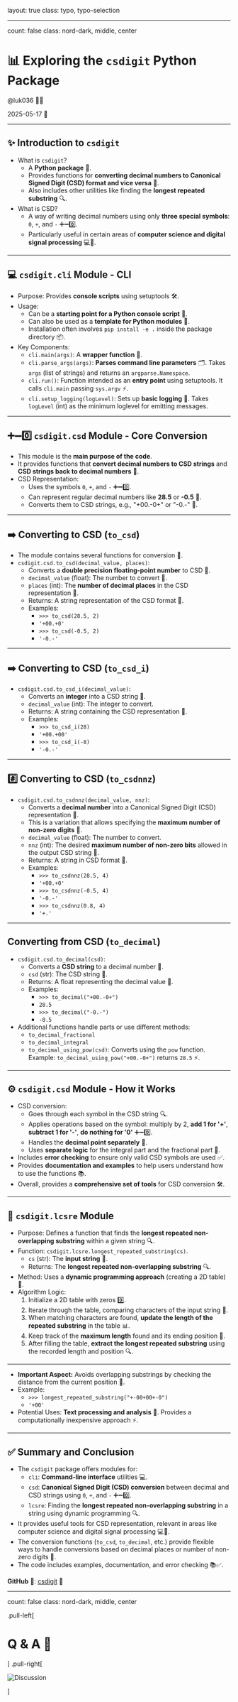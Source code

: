 layout: true
class: typo, typo-selection

---

count: false
class: nord-dark, middle, center

# 📊 Exploring the `csdigit` Python Package

@luk036 👨‍💻

2025-05-17 📅

---

## ✨ Introduction to `csdigit`

*   What is `csdigit`?
    *   A **Python package** 🐍.
    *   Provides functions for **converting decimal numbers to Canonical Signed Digit (CSD) format and vice versa** 🔄.
    *   Also includes other utilities like finding the **longest repeated substring** 🔍.
*   What is CSD?
    *   A way of writing decimal numbers using only **three special symbols**: `0`, `+`, and `-` ➕➖0️⃣.
    *   Particularly useful in certain areas of **computer science and digital signal processing** 💻📡.

---

## 💻 `csdigit.cli` Module - CLI

*   Purpose: Provides **console scripts** using setuptools 🛠️.
*   Usage:
    *   Can be a **starting point for a Python console script** 🚀.
    *   Can also be used as a **template for Python modules** 📑.
    *   Installation often involves `pip install -e .` inside the package directory 📦.
*   Key Components:
    *   `cli.main(args)`: A **wrapper function** 🎁.
    *   `cli.parse_args(args)`: **Parses command line parameters** 🗂️. Takes `args` (list of strings) and returns an `argparse.Namespace`.
    *   `cli.run()`: Function intended as an **entry point** using setuptools. It calls `cli.main` passing `sys.argv` ⚡.
    *   `cli.setup_logging(logLevel)`: Sets up **basic logging** 📝. Takes `logLevel` (int) as the minimum loglevel for emitting messages.

---

## ➕➖0️⃣ `csdigit.csd` Module - Core Conversion

*   This module is the **main purpose of the code**.
*   It provides functions that **convert decimal numbers to CSD strings** and **CSD strings back to decimal numbers** 🔢.
*   CSD Representation:
    *   Uses the symbols `0`, `+`, and `-` ➕➖0️⃣.
    *   Can represent regular decimal numbers like **28.5** or **-0.5** 🔢.
    *   Converts them to CSD strings, e.g., "+00.-0+" or "-0.-" 📜.

---

## ➡️ Converting to CSD (`to_csd`)

*   The module contains several functions for conversion 🔄.
*   `csdigit.csd.to_csd(decimal_value, places)`:
    *   Converts a **double precision floating-point number** to CSD 🎯.
    *   `decimal_value` (float): The number to convert 🔢.
    *   `places` (int): The **number of decimal places** in the CSD representation 🔢.
    *   Returns: A string representation of the CSD format 📜.
    *   Examples:
        *   `>>> to_csd(28.5, 2)`
        *   `'+00.+0'`
        *   `>>> to_csd(-0.5, 2)`
        *   `'-0.-'`

---

## ➡️ Converting to CSD (`to_csd_i`)

*   `csdigit.csd.to_csd_i(decimal_value)`:
    *   Converts an **integer** into a CSD string 🔢.
    *   `decimal_value` (int): The integer to convert.
    *   Returns: A string containing the CSD representation 📜.
    *   Examples:
        *   `>>> to_csd_i(28)`
        *   `'+00.+00'`
        *   `>>> to_csd_i(-8)`
        *   `'-0.-'`

---

## #️⃣ Converting to CSD (`to_csdnnz`)

*   `csdigit.csd.to_csdnnz(decimal_value, nnz)`:
    *   Converts a **decimal number** into a Canonical Signed Digit (CSD) representation 🔄.
    *   This is a variation that allows specifying the **maximum number of non-zero digits** 🔢.
    *   `decimal_value` (float): The number to convert.
    *   `nnz` (int): The desired **maximum number of non-zero bits** allowed in the output CSD string 🎯.
    *   Returns: A string in CSD format 📜.
    *   Examples:
        *   `>>> to_csdnnz(28.5, 4)`
        *   `'+00.+0'`
        *   `>>> to_csdnnz(-0.5, 4)`
        *   `'-0.-'`
        *   `>>> to_csdnnz(0.8, 4)`
        *   `'+.'`

---

## Converting from CSD (`to_decimal`)

*   `csdigit.csd.to_decimal(csd)`:
    *   Converts a **CSD string** to a decimal number 🔄.
    *   `csd` (str): The CSD string 📜.
    *   Returns: A float representing the decimal value 🔢.
    *   Examples:
        *   `>>> to_decimal("+00.-0+")`
        *   `28.5`
        *   `>>> to_decimal("-0.-")`
        *   `-0.5`
*   Additional functions handle parts or use different methods:
    *   `to_decimal_fractional`
    *   `to_decimal_integral`
    *   `to_decimal_using_pow(csd)`: Converts using the `pow` function. Example: `to_decimal_using_pow("+00.-0+")` returns `28.5` ⚡.

---

## ⚙️ `csdigit.csd` Module - How it Works

*   CSD conversion:
    *   Goes through each symbol in the CSD string 🔍.
    *   Applies operations based on the symbol: multiply by 2, **add 1 for '+'**, **subtract 1 for '-'**, **do nothing for '0'** ➕➖0️⃣.
    *   Handles the **decimal point separately** 🔢.
    *   Uses **separate logic** for the integral part and the fractional part 🧠.
*   Includes **error checking** to ensure only valid CSD symbols are used ✅.
*   Provides **documentation and examples** to help users understand how to use the functions 📚.
*   Overall, provides a **comprehensive set of tools** for CSD conversion 🛠️.

---

## 🔄 `csdigit.lcsre` Module

*   Purpose: Defines a function that finds the **longest repeated non-overlapping substring** within a given string 🔍.
*   Function: `csdigit.lcsre.longest_repeated_substring(cs)`.
    *   `cs` (str): The **input string** 📜.
    *   Returns: The **longest repeated non-overlapping substring** 🔍.
*   Method: Uses a **dynamic programming approach** (creating a 2D table) 🧮.
*   Algorithm Logic:
    1.  Initialize a 2D table with zeros 0️⃣.
    2.  Iterate through the table, comparing characters of the input string 🔄.
    3.  When matching characters are found, **update the length of the repeated substring** in the table 📊.
    4.  Keep track of the **maximum length** found and its ending position 🎯.
    5.  After filling the table, **extract the longest repeated substring** using the recorded length and position 🔍.

---

*   **Important Aspect:** Avoids overlapping substrings by checking the distance from the current position 🚫.
*   Example:
    *   `>>> longest_repeated_substring("+-00+00+-0")`
    *   `'+00'`
*   Potential Uses: **Text processing and analysis** 📝. Provides a computationally inexpensive approach ⚡.

---

## ✅ Summary and Conclusion

*   The `csdigit` package offers modules for:
    *   `cli`: **Command-line interface** utilities 💻.
    *   `csd`: **Canonical Signed Digit (CSD) conversion** between decimal and CSD strings using `0`, `+`, and `-` ➕➖0️⃣.
    *   `lcsre`: Finding the **longest repeated non-overlapping substring** in a string using dynamic programming 🔍.
*   It provides useful tools for CSD representation, relevant in areas like computer science and digital signal processing 💻📡.
*   The conversion functions (`to_csd`, `to_decimal`, etc.) provide flexible ways to handle conversions based on decimal places or number of non-zero digits 🔄.
*   The code includes examples, documentation, and error checking 📚✅.

**GitHub** 🐙: [csdigit](https://github.com/luk036/csdigit) 🔗

---

count: false
class: nord-dark, middle, center

.pull-left[

# Q & A 🎤

] .pull-right[

![Discussion](figs/questions-and-answers.svg)

]